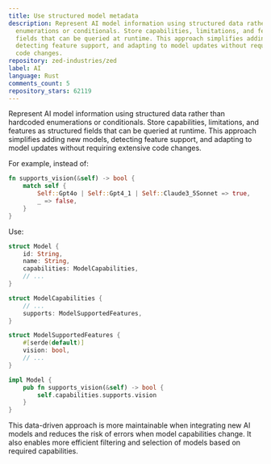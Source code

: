 ```yaml
---
title: Use structured model metadata
description: Represent AI model information using structured data rather than hardcoded
  enumerations or conditionals. Store capabilities, limitations, and features as structured
  fields that can be queried at runtime. This approach simplifies adding new models,
  detecting feature support, and adapting to model updates without requiring extensive
  code changes.
repository: zed-industries/zed
label: AI
language: Rust
comments_count: 5
repository_stars: 62119
---
```


Represent AI model information using structured data rather than hardcoded enumerations or conditionals. Store capabilities, limitations, and features as structured fields that can be queried at runtime. This approach simplifies adding new models, detecting feature support, and adapting to model updates without requiring extensive code changes.

For example, instead of:
```rust
fn supports_vision(&self) -> bool {
    match self {
        Self::Gpt4o | Self::Gpt4_1 | Self::Claude3_5Sonnet => true,
        _ => false,
    }
}
```

Use:
```rust
struct Model {
    id: String,
    name: String,
    capabilities: ModelCapabilities,
    // ...
}

struct ModelCapabilities {
    // ...
    supports: ModelSupportedFeatures,
}

struct ModelSupportedFeatures {
    #[serde(default)]
    vision: bool,
    // ...
}

impl Model {
    pub fn supports_vision(&self) -> bool {
        self.capabilities.supports.vision
    }
}
```

This data-driven approach is more maintainable when integrating new AI models and reduces the risk of errors when model capabilities change. It also enables more efficient filtering and selection of models based on required capabilities.